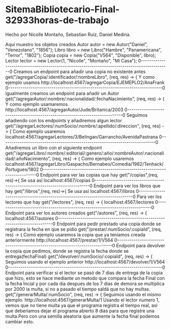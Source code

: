 # SitemaBibliotecario-Final-32933horas-de-trabajo
Hecho por Nicolle Montaño, Sebastian Ruiz, Daniel Medina.

Aqui muestro los objetos creados
Autor autor = new Autor("Daniel", "Venezolano", "1856");
        Libro libro = new Libro("Hambre", "Panamericana", "Terror", "1802");
        Copia copia = new Copia("V564", "Disponible", libro);
        Lector lector = new Lector(1, "Nicolle", "Montaño", "Mi Casa");
0--------------------------------------------------------------------------------------------0
Creamos un endpoint  para añadir una copia no existente antes
get("/agregarCopia/:identificador/:nombreLibro", (req, res) -> {
Y como ejemplo usamos 
http://localhost:4567/agregarCopia/EJEMEPLO2/AnaFrank
0---------------------------------------------------------------------------0
Igualmente creamos un endpoint para añadir un Autor
get("/agregarAutor/:nombre/:nacionalidad/:fechaNacimiento", (req, res) -> {
Y como ejemplo usamaremos
http://localhost:4567/agregarAutor/Jude/Britanica/2003
0---------------------------------------------------------------------------0
Seguimos añadiendo con los endpoints y añadiremos algun lector
get("/agregarLectores/:numSocio/:nombre/:apellido/:direccion", (req, res) -> {
Como ejemplo usaremos
localhost:4567/agregarLectores/3/Belingan/Garrancho/AvenidaPastrana
0---------------------------------------------------------------------------0
Añadiremos un libro con el siguiente endpoint 
get("/agregarLibro/:nombre/:editorial/:genero/:año/:nombreAutor/:nacionalidad/:añoNacimiento", (req, res) -> {
Como ejemplo usaremos 
localhost:4567/agregarLibro/Gaspacho/Bernabeo/Comedia/1982/Tenhack/Portugues/1802
0---------------------------------------------------------------------------0
Endpoint para ver las copias que hay 
get("/copias",(req, res)->{
Se usa así
localhost:4567/copias
0---------------------------------------------------------------------------0
Endpoint para ver los libros que hay
get("/libros",(req, res)->{
Se usa así
localhost:4567/libros
0---------------------------------------------------------------------------0
Para ver los lectores que hay
  get("/lectores", (req, res) -> {
  localhost:4567/lectores
0---------------------------------------------------------------------------0
Endpoint para ver los autores creados
 get("/autores", (req, res) -> {
 localhost:4567/autores
0---------------------------------------------------------------------------0
Endpoint para pedir prestado una copia donde se registrara la fecha en que se pidio
 get("/prestar/:numSocio/:copiaId", (req, res) -> {
 Como ejemplo usaremos la copia que ya teniamos creada anteriormente
 http://localhost:4567/prestar/1/V564
 0---------------------------------------------------------------------------0
 Endpoint para devolver la copia que pedimos, donde se registra la fecha donde se entrega(fechaFinal)
 get("/devolver/:numSocio/:copiaId", (req, res) -> {
 Seguimos usando el ejemplo anterior
 http://localhost:4567/devolver/1/V564
  0---------------------------------------------------------------------------0
  Endpoint para verificar si el lector se pasó de 7 dias de entrega de la copia que hizo, esto se hace mediante un metodo que compara la fecha Final con la fecha Incial y por cada dia despues de los 7 dias de demora se multiplica por 2000 la multa, si no a pasado el tiempo saldá que no hay multas.
  get("/generarMulta/:numSocio", (req, res) -> {
  Seguimos usando el mismo ejemplo.
   http://localhost:4567/generarMulta/1
   Usando el lector numero 1, vemos que no tiene multa ya que el programa registra el tiempo real, asi que deberiamos dejar el programa abierto 8 dias para que registre una multa.Pero con una semilla aleatoria que aumente la fecha final  podemos cambiar esto.
 




